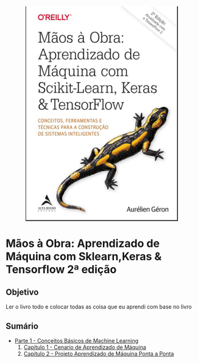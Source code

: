 <div align="center" >
    <img src="/img/Capa.png" style="width:400px">
</div>


# Mãos à Obra: Aprendizado de Máquina com Sklearn,Keras & Tensorflow 2&#170; edição 

## Objetivo 
Ler o livro todo e colocar todas as coisa que eu aprendi com base no livro 


## Sumário 

* [Parte 1 - Conceitos Básicos de Machine Learning ](/Parte%20I%20:%20Os%20Conceitos%20Básicos%20de%20Aprendizado%20de%20Máquina/)
    1. [Capítulo 1 - Cenario de Aprendizado de Máquina](/Parte%20I%20:%20Os%20Conceitos%20Básicos%20de%20Aprendizado%20de%20Máquina/Capítulo%201%20-%20Cenario%20de%20Aprendizado%20de%20Máquina/)
    2. [Capítulo 2 - Projeto Aprendizado de Máquina Ponta a Ponta](/Parte%20I%20:%20Os%20Conceitos%20Básicos%20de%20Aprendizado%20de%20Máquina/Capítulo%202%20-%20Projeto%20Aprendizado%20de%20Máquina%20Ponta%20a%20Ponta/)